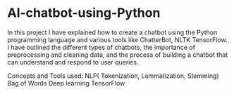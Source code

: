# AI-chatbot-using-Python
In this project I have explained how to create a chatbot using the Python programming language and various tools like ChatterBot, NLTK TensorFlow. I have outlined the different types of chatbots, the importance of preprocessing and cleaning data, and the process of building a chatbot that can understand and respond to user queries.

Concepts and Tools used:
NLP( Tokenization, Lemmatization, Stemming)
Bag of Words
Deep learning
TensorFlow
